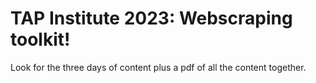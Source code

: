 # TAP Institute 2023: Webscraping toolkit!

Look for the three days of content plus a pdf of all the content together. 
